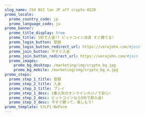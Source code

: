 ```yaml
---
slug_name: 254 BVJ lan JP aff crypto 0220
promo_locale:
  promo_country_code: jp
  promo_language_code: ja
promo_banner:
  promo_title_display: true
  promo_title: 5秒で入金!? ビットコイン決済 すぐ勝てる!
  promo_login_button: 登録
  promo_login_button_redirect_url: https://verajohn.com/#join
  promo_join_button: 今すぐ入金
  promo_join_button_redirect_url: https://verajohn.com/#join
  promo_images:
    promo_bg_desktop: /marketing/img/crypto_bg.jpg
    promo_bg_mobile: /marketing/img/crypto_bg_m.jpg
promo_steps:
  promo_step_1_title: 登録
  promo_step_2_title: 入金
  promo_step_3_title: プレイ
  promo_step_1_desc: 1番人気のオンラインカジノで安心!
  promo_step_2_desc: ビットコインなら5秒で即入金!
  promo_step_3_desc: 今すぐ勝って、楽しもう!
promo_template: VJLP1-NoForm
---
```

<div></div>